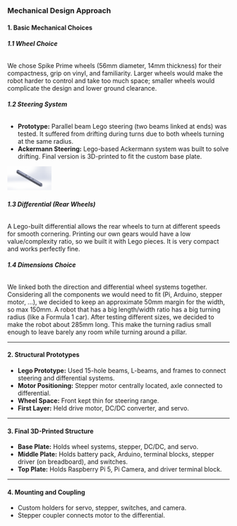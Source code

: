 ### Mechanical Design Approach

#### 1\. Basic Mechanical Choices

###### **1.1 Wheel Choice**
We chose Spike Prime wheels (56mm diameter, 14mm thickness) for their compactness, grip on vinyl, and familiarity. Larger wheels would make the robot harder to control and take too much space; smaller wheels would complicate the design and lower ground clearance.
###### **1.2 Steering System** 
- **Prototype:** Parallel beam Lego steering (two beams linked at ends) was tested. It suffered from drifting during turns due to both wheels turning at the same radius.
- **Ackermann Steering:** Lego-based Ackermann system was built to solve drifting. Final version is 3D-printed to fit the custom base plate.

<img src="DirectionRods3.png" alt="Alt" width="100"/>

###### **1.3 Differential (Rear Wheels)** 
A Lego-built differential allows the rear wheels to turn at different speeds for smooth cornering. Printing our own gears would have a low value/complexity ratio, so we built it with Lego pieces. It is very compact and works perfectly fine.
###### **1.4 Dimensions Choice**
We linked both the direction and differential wheel systems together. Considering all the components we would need to fit (Pi, Arduino, stepper motor, ...), we decided to keep an approximate 50mm margin for the width, so max 150mm. A robot that has a big length/width ratio has a big turning radius (like a Formula 1 car). After testing different sizes, we decided to make the robot about 285mm long. This make the turning radius small enough to leave barely any room while turning around a pillar. 

---

#### 2\. Structural Prototypes

- **Lego Prototype:** Used 15-hole beams, L-beams, and frames to connect steering and differential systems.
- **Motor Positioning:** Stepper motor centrally located, axle connected to differential.
- **Wheel Space:** Front kept thin for steering range.
- **First Layer:** Held drive motor, DC/DC converter, and servo.

---

#### 3\. Final 3D-Printed Structure

- **Base Plate:** Holds wheel systems, stepper, DC/DC, and servo.
- **Middle Plate:** Holds battery pack, Arduino, terminal blocks, stepper driver (on breadboard), and switches.
- **Top Plate:** Holds Raspberry Pi 5, Pi Camera, and driver terminal block.

---

#### 4\. Mounting and Coupling

- Custom holders for servo, stepper, switches, and camera.
- Stepper coupler connects motor to the differential.
